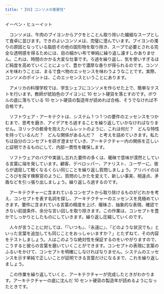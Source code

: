 ```yaml
---
title: "【95】コンソメの重要性"
---
```



イーベン・ヒューイット


　コンソメは、午肉のブイヨンからアクをとことん取り除いた繊細なスープとして食卓に並びます。できのよいコンソメは、完璧に澄んでいます。ブイヨンの濁りの原因となっている脂肪その他の固形物を取り除き、スープで必要とされる完全な透明感を得るためには、目の細かい布で単純に繰り返し濾すしかありません。これは、時間のかかる大変な仕事です。ろ過を繰り返し、気を使いすぎるほど純度を高めていくことによって、豊かで濃厚な香りが得られるのです。コンソメを味わうことは、まるで食べ物のエッセンスを味わうようなことです。実際、コンソメのポイントは、このエッセンスということにあります。

　アメリカの料理学校では、学生シェフにコンソメを作らせた上で、簡単なテストを行います。教師が琥珀色のブイヨンに 10 セント硬貨を落とすのです。ボウルの底に落ちている 10 セント硬貨の製造年が読めれば合格、そうでなければ不合格です。

　ソフトウェア・アーキテクトは、システム 1 つ 1 つの要件のエッセンスをつかむまで、思考を磨き、アイデアをろ過することを繰り返していかなければなりません。ヨリックの骸骨を抱えたハムレットのように、これは何だ？　どんな特性を持っているんだ？　どんな関係があるんだ？　と考えを詰めていきます。私たちは自分のコンセプトを研ぎ澄ませていき、アーキテクチャー内の関係を正しいと証明できるものにして、内部一貫性を確保します。

　ソフトウェアのバグや実装し忘れた要件の多くは、暖昧で意味が漠然としている言葉に端を発しています。顧客、デベロッパー、アナリスト、ユーザーに、彼らが退屈して眠くなるくらい同じことを繰り返し質問しましょう。アリバイのほころびを探す検察官のように、質問のしかたを変えて、新しい事実、相違点、矛盾などを引っ張り出しましょう。繰り返しろ過するのです。

　アーキテクチャーに含まれているコンセプトから取り除けるものがどれかを考え、コンセプトを表す名詞を探し、アーキテクチャーのエッセンスを見極めていきます。要件に含まれている言葉の精度を上げ、暖昧さ、抽象的な表現、確認できない前提条件、余分な言い回しを取り除きます。この作業は、コンセプトを豊かでしっかりとしたものにしていきます。繰り返し圧縮していくのです。

　人々が言うことに対しては、「『いつも』、『永遠に』、『どのような状況でも』といった言葉を追加しても同じことをおっしゃいますか？」とたずねて、その内容をテストしましょう。人はこのような絶対性を保証するのをいやがりますので、こうすると彼らの言葉を磨いていくことができます。コンセプトの表現に言葉のふるいをかけて、コンセプトを明確にしなければなりません。システムのエッセンスを示す単純で正しいことが証明できる言葉だけになるまで、これを繰り返しましょう。

　この作業を繰り返していくと、アーキテクチャーが完成したときがわかります。アーキテクチャーの底に沈んだ 10 セント硬貨の製造年が読めるようになったときです。
